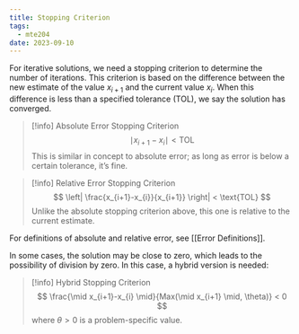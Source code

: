 ```yaml
---
title: Stopping Criterion
tags:
  - mte204
date: 2023-09-10
---
```

For iterative solutions, we need a stopping criterion to determine the number of iterations. This criterion is based on the difference between the new estimate of the value $x_{i+1}$ and the current value $x_{i}$. When this difference is less than a specified tolerance (TOL), we say the solution has converged.

>[!info] Absolute Error Stopping Criterion
>$$
>\mid x_{i+1} - x_{i} \mid < \text{TOL}
>$$
>This is similar in concept to absolute error; as long as error is below a certain tolerance, it’s fine.

>[!info] Relative Error Stopping Criterion
>$$
>\left| \frac{x_{i+1}-x_{i}}{x_{i+1}} \right| < \text{TOL}
>$$
>Unlike the absolute stopping criterion above, this one is relative to the current estimate.

For definitions of absolute and relative error, see [[Error Definitions]].

In some cases, the solution may be close to zero, which leads to the possibility of division by zero. In this case, a hybrid version is needed:
>[!info] Hybrid Stopping Criterion
>$$
>\frac{\mid x_{i+1}-x_{i} \mid}{Max(\mid x_{i+1} \mid, \theta)} < 0
>$$
>where $\theta>0$ is a problem-specific value.

